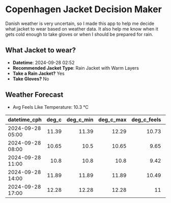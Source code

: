 
# Copenhagen Jacket Decision Maker

Danish weather is very uncertain, so I made this app to help me decide what jacket to wear based on weather data. 
It also help me know when it gets cold enough to take gloves or when I should be prepared for rain.

## What Jacket to wear?

- **Datetime**: 2024-09-28 02:52
- **Recommended Jacket Type**: Rain Jacket with Warm Layers
- **Take a Rain Jacket?** Yes
- **Take Gloves?** No

## Weather Forecast
- Avg Feels Like Temperature: 10.3 °C

| datetime_cph     |   deg_c |   deg_c_min |   deg_c_max |   deg_c_feels | weather   | wind   | rain   |
|:-----------------|--------:|------------:|------------:|--------------:|:----------|:-------|:-------|
| 2024-09-28 05:00 |   11.39 |       11.39 |       12.29 |         10.73 | Rain      | High   | Low    |
| 2024-09-28 08:00 |   10.65 |       10.5  |       10.65 |          9.65 | Clouds    | High   | None   |
| 2024-09-28 11:00 |   10.8  |       10.8  |       10.8  |          9.42 | Clouds    | High   | None   |
| 2024-09-28 14:00 |   11.89 |       11.89 |       11.89 |         10.49 | Rain      | High   | Low    |
| 2024-09-28 17:00 |   12.28 |       12.28 |       12.28 |         11    | Rain      | High   | Low    |
        
